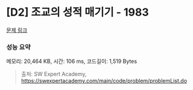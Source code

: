 # [D2] 조교의 성적 매기기 - 1983 

[문제 링크](https://swexpertacademy.com/main/code/problem/problemDetail.do?contestProbId=AV5PwGK6AcIDFAUq) 

### 성능 요약

메모리: 20,464 KB, 시간: 106 ms, 코드길이: 1,519 Bytes



> 출처: SW Expert Academy, https://swexpertacademy.com/main/code/problem/problemList.do
